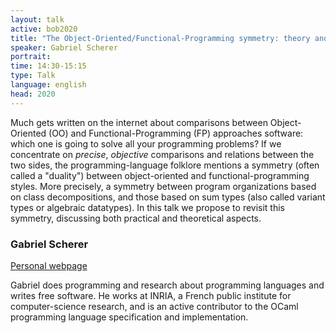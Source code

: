 ```yaml
---
layout: talk
active: bob2020
title: "The Object-Oriented/Functional-Programming symmetry: theory and practice"
speaker: Gabriel Scherer
portrait: 
time: 14:30-15:15
type: Talk
language: english
head: 2020
---
```


Much gets written on the internet about comparisons between
Object-Oriented (OO) and Functional-Programming (FP) approaches
software: which one is going to solve all your programming problems?
If we concentrate on <i>precise</i>, <i>objective</i> comparisons
and relations between the two sides, the programming-language folklore
mentions a symmetry (often called a "duality") between object-oriented
and functional-programming styles. More precisely, a symmetry between
program organizations based on class decompositions, and those based
on sum types (also called variant types or algebraic datatypes). In
this talk we propose to revisit this symmetry, discussing both
practical and theoretical aspects.

### Gabriel Scherer

[Personal webpage](http://gallium.inria.fr/~scherer/)

Gabriel does programming and research about programming languages and
writes free software. He works at INRIA, a French public institute
for computer-science research, and is an active contributor to the
OCaml programming language specification and implementation.